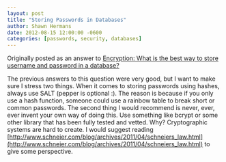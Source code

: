 ```yaml
---
layout: post
title: "Storing Passwords in Databases"
author: Shawn Hermans
date: 2012-08-15 12:00:00 -0600
categories: [passwords, security, databases]
---
```

Originally posted as an answer to [Encryption: What is the best way to store username and password in a database?](https://www.quora.com/Encryption-What-is-the-best-way-to-store-username-and-password-in-a-database/answer/Shawn-Hermans?srid=hLq3)

The previous answers to this question were very good, but I want to make sure I stress two things.  When it comes to storing passwords using hashes, always use SALT (pepper is optional :). The reason is because if you only use a hash function, someone could use a rainbow table to break short or common passwords. The second thing I would recommend is never, ever, ever invent your own way of doing this.  Use something like bcrypt or some other library that has been fully tested and vetted.  Why? Cryptographic systems are hard to create.  I would suggest reading [http://www.schneier.com/blog/archives/2011/04/schneiers_law.html](http://www.schneier.com/blog/archives/2011/04/schneiers_law.html) to give some perspective.
